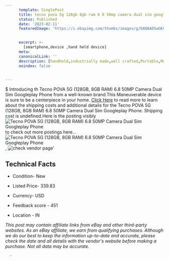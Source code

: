 ```yaml
---
      template: SinglePost
      title: tecno pova 5g 128gb 8gb ram 6 8 50mp camera dual sim googleplay phone
      status: Published
      date: '2023-02-11'
      featuredImage: 'https://i.ebayimg.com/thumbs/images/g/b0QAAOSwGK9irCjT/s-l225.jpg'
       

      excerpt: >-
        [smartphone,device ,hand held device]
      meta:
      canonicalLink: ''
      description: [handheld,industrially made,well crafted,Portable,Mobile,Compact,Convenient,Lightweight,Maneuverable,Man-portable,Miniature,Carriable,Hand-held,Light,Holdable,Transportable,Mobile device,Pocket-sized,On-the-go,Wireless,Cordless,Compact size,Convenient size, smartphone,device ,hand held device]
      noindex: false
      

---
```

$
      Introducing th Tecno POVA 5G (128GB, 8GB RAM) 6.8 50MP Camera Dual Sim Googleplay Phone from a well-known brand.This Maneuverable device  is sure to be a centerpiece in your home. [Click Here](https://www.ebay.com/itm/334476852376?hash=item4de05fbc98%3Ag%3Ab0QAAOSwGK9irCjT&mkevt=1&mkcid=1&mkrid=711-53200-19255-0&campid=%253CePNCampaignId%253E&customid=%253CreferenceId%253E&toolid=10049) to read more to learn about the shipping costs and additional details for the Tecno POVA 5G (128GB, 8GB RAM) 6.8 50MP Camera Dual Sim Googleplay Phone. Shipping cost is undefined.Here is the posting visibly ![Tecno POVA 5G (128GB, 8GB RAM) 6.8 50MP Camera Dual Sim Googleplay Phone](https://i.ebayimg.com/thumbs/images/g/b0QAAOSwGK9irCjT/s-l225.jpg) to check out more postings here... ![Tecno POVA 5G (128GB, 8GB RAM) 6.8 50MP Camera Dual Sim Googleplay Phone](https://i.ebayimg.com/images/g/b0QAAOSwGK9irCjT/s-l500.jpg), ![check vendor page](https://origin-galleryplus.ebayimg.com/ws/web/334476852376_2_0_1/225x225.jpg,https://origin-galleryplus.ebayimg.com/ws/web/334476852376_3_0_1/225x225.jpg,https://origin-galleryplus.ebayimg.com/ws/web/334476852376_4_0_1/225x225.jpg,https://origin-galleryplus.ebayimg.com/ws/web/334476852376_5_0_1/225x225.jpg)'

      

 ## Technical Facts 



     
      

 - Condition- New 


      

 - Listed Price- 339.83 


      

 - Currency- USD 


      

 - Feedback score - 451 


      

 - Location - IN 


      
      

 *_This post may contain affiliate links from eBay and other third-party websites. As an eBay affiliate, we earn from qualifying purchases. Although we do our best to keep the information up-to-date and accurate, please check the date and all details with the vendor's website before making a purchase. Not all data may be accurate._*




      -
